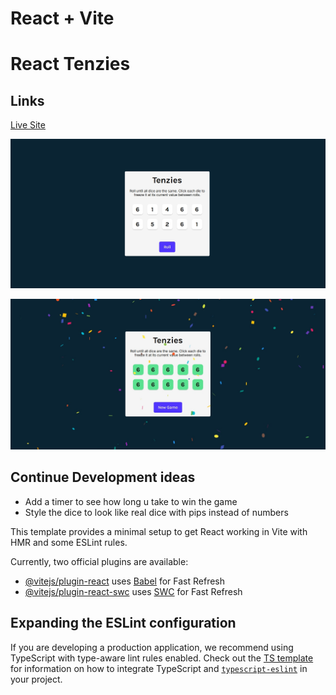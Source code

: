 # React + Vite
# React Tenzies

## Links
[Live Site](https://react-app-t-enzies.netlify.app/)

![](./src/Tenzies/components/images/1.jpeg)

![](./src/Tenzies/components/images/2.jpeg)

## Continue Development ideas
- Add a timer to see how long u take to win the game
- Style the dice to look like real dice with pips instead of numbers

This template provides a minimal setup to get React working in Vite with HMR and some ESLint rules.

Currently, two official plugins are available:

- [@vitejs/plugin-react](https://github.com/vitejs/vite-plugin-react/blob/main/packages/plugin-react) uses [Babel](https://babeljs.io/) for Fast Refresh
- [@vitejs/plugin-react-swc](https://github.com/vitejs/vite-plugin-react/blob/main/packages/plugin-react-swc) uses [SWC](https://swc.rs/) for Fast Refresh

## Expanding the ESLint configuration

If you are developing a production application, we recommend using TypeScript with type-aware lint rules enabled. Check out the [TS template](https://github.com/vitejs/vite/tree/main/packages/create-vite/template-react-ts) for information on how to integrate TypeScript and [`typescript-eslint`](https://typescript-eslint.io) in your project.
